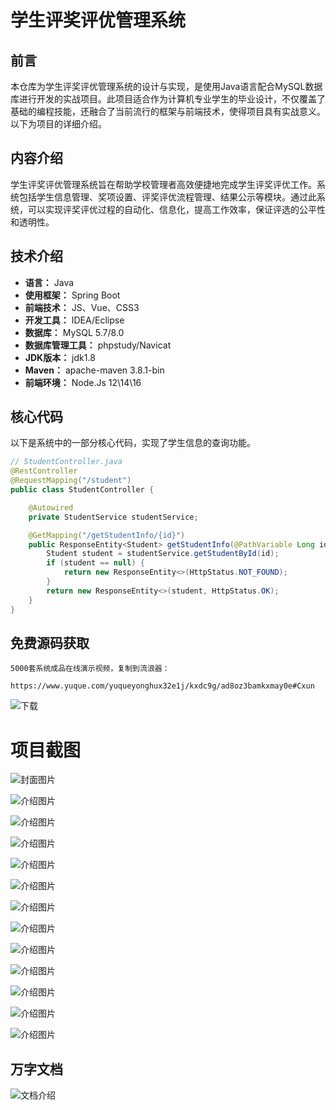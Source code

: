 # 学生评奖评优管理系统

## 前言

本仓库为学生评奖评优管理系统的设计与实现，是使用Java语言配合MySQL数据库进行开发的实战项目。此项目适合作为计算机专业学生的毕业设计，不仅覆盖了基础的编程技能，还融合了当前流行的框架与前端技术，使得项目具有实战意义。以下为项目的详细介绍。

## 内容介绍

学生评奖评优管理系统旨在帮助学校管理者高效便捷地完成学生评奖评优工作。系统包括学生信息管理、奖项设置、评奖评优流程管理、结果公示等模块。通过此系统，可以实现评奖评优过程的自动化、信息化，提高工作效率，保证评选的公平性和透明性。

## 技术介绍

- **语言：** Java
- **使用框架：** Spring Boot
- **前端技术：** JS、Vue、CSS3
- **开发工具：** IDEA/Eclipse
- **数据库：** MySQL 5.7/8.0
- **数据库管理工具：** phpstudy/Navicat
- **JDK版本：** jdk1.8
- **Maven：** apache-maven 3.8.1-bin
- **前端环境：** Node.Js 12\14\16

## 核心代码

以下是系统中的一部分核心代码，实现了学生信息的查询功能。

```java
// StudentController.java
@RestController
@RequestMapping("/student")
public class StudentController {

    @Autowired
    private StudentService studentService;

    @GetMapping("/getStudentInfo/{id}")
    public ResponseEntity<Student> getStudentInfo(@PathVariable Long id) {
        Student student = studentService.getStudentById(id);
        if (student == null) {
            return new ResponseEntity<>(HttpStatus.NOT_FOUND);
        }
        return new ResponseEntity<>(student, HttpStatus.OK);
    }
}
```

## 免费源码获取

```
5000套系统成品在线演示视频，复制到流浪器： 
```
```
https://www.yuque.com/yuqueyonghux32e1j/kxdc9g/ad8oz3bamkxmay0e#Cxun
```
![下载](https://img12.360buyimg.com/ddimg/jfs/t1/339687/11/1349/28408/68ad865fF412d7877/adaa650483a100f2.jpg)

# 项目截图

![封面图片](https://img14.360buyimg.com/ddimg/jfs/t1/316591/29/24093/230150/689c96aeF59bcad8b/659aadc3c282cab1.jpg)

![介绍图片](https://img14.360buyimg.com/ddimg/jfs/t1/324610/38/4030/53832/689c968bF6d202651/cd9e76f048aea352.jpg)

![介绍图片](https://img12.360buyimg.com/ddimg/jfs/t1/303697/14/27017/210355/689c968bF836cf7e1/dc083114ecd4f589.jpg)

![介绍图片](https://img14.360buyimg.com/ddimg/jfs/t1/265998/7/21667/22955/689c968cFaa6c18bd/803dc11e7921bdf4.jpg)

![介绍图片](https://img10.360buyimg.com/ddimg/jfs/t1/297615/4/11461/29968/689c968dF4404a54b/73b8398ba328aac4.jpg)

![介绍图片](https://img11.360buyimg.com/ddimg/jfs/t1/318165/35/24765/32766/689c968dF1426734d/3a62c6192c76561a.jpg)

![介绍图片](https://img13.360buyimg.com/ddimg/jfs/t1/318615/26/25263/27612/689c968eF181f8d48/27c8bccaaa5e601f.jpg)

![介绍图片](https://img11.360buyimg.com/ddimg/jfs/t1/311869/6/26133/209532/689c968fF7fd3d563/c45e923ac630f0c3.jpg)

![介绍图片](https://img11.360buyimg.com/ddimg/jfs/t1/310297/33/25863/46933/689c968fFc21b0513/2d21824fb3c6123e.jpg)

![介绍图片](https://img14.360buyimg.com/ddimg/jfs/t1/319375/31/23822/56186/689c9690F35aa90b3/83949a219e33c104.jpg)

![介绍图片](https://img10.360buyimg.com/ddimg/jfs/t1/307642/9/25963/60253/689c9691Ffe65c2a4/305124672cdd779e.jpg)

![介绍图片](https://img11.360buyimg.com/ddimg/jfs/t1/286857/8/26935/219852/689c9692F411e3d58/64d7d920f0f34ec1.jpg)

![介绍图片](https://img13.360buyimg.com/ddimg/jfs/t1/316251/22/25517/32041/689c9692Fdde563b4/ee72b3279d70ef24.jpg)


## 万字文档
![文档介绍](https://img14.360buyimg.com/ddimg/jfs/t1/338393/1/3576/156947/68b1ad0cF74dc525c/ff9cd6c574295685.jpg)
